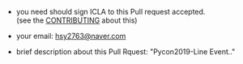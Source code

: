 * you need should sign ICLA to this Pull request accepted.  
  (see the [CONTRIBUTING](CONTRIBUTING.md) about this)

* your email: hsy2763@naver.com
* brief description about this Pull Rquest: "Pycon2019-Line Event.."

